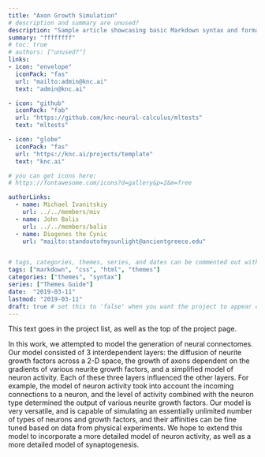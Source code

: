 ```yaml
---
title: "Axon Growth Simulation"
# description and summary are unused?
description: "Sample article showcasing basic Markdown syntax and formatting for HTML elements."
summary: "ffffffff"
# toc: true
# authors: ["unused?"]  
links:
- icon: "envelope"
  iconPack: "fas"
  url: "mailto:admin@knc.ai"
  text: "admin@knc.ai"

- icon: "github"
  iconPack: "fab"
  url: "https://github.com/knc-neural-calculus/mltests"
  text: "mltests"

- icon: "globe"
  iconPack: "fas"
  url: "https://knc.ai/projects/template"
  text: "knc.ai"

# you can get icons here:
# https://fontawesome.com/icons?d=gallery&p=2&m=free

authorLinks:
  - name: Michael Ivanitskiy
    url: ../../members/miv
  - name: John Balis
    url: ../../members/balis
  - name: Diogenes the Cynic
    url: "mailto:standoutofmysunlight@ancientgreece.edu"


# tags, categories, themes, series, and dates can be commented out without issue
tags: ["markdown", "css", "html", "themes"]
categories: ["themes", "syntax"]
series: ["Themes Guide"]
date:  "2019-03-11"
lastmod: "2019-03-11"
draft: true # set this to 'false' when you want the project to appear on the list
---
```


<!-- PUT DESCRIPTION TEXT HERE above the more -->
This text goes in the project list, as well as the top of the project page.


<!--more-->

In this work, we attempted to model the generation of neural connectomes. Our model consisted of 3 interdependent layers: the diffusion of neurite growth factors across a 2-D space, the growth of axons dependent on the gradients of various neurite growth factors, and a simplified model of neuron activity. Each of these three layers influenced the other layers. For example, the model of neuron activity took into account the incoming connections to a neuron, and the level of activity combined with the neuron type determined the output of various neurite growth factors. Our model is very versatile, and is capable of simulating an essentially unlimited number of types of neurons and growth factors, and their affinities can be fine tuned based on data from physical experiments. We hope to extend this model to incorporate a more detailed model of neuron activity, as well as a more detailed model of synaptogenesis.